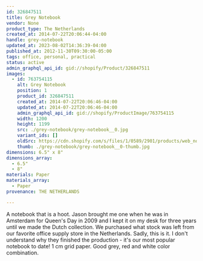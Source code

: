 ```yaml
---
id: 326847511
title: Grey Notebook
vendor: None
product_type: The Netherlands
created_at: 2014-07-22T20:06:44-04:00
handle: grey-notebook
updated_at: 2023-08-02T14:36:39-04:00
published_at: 2012-11-30T09:30:00-05:00
tags: office, personal, practical
status: active
admin_graphql_api_id: gid://shopify/Product/326847511
images:
  - id: 763754115
    alt: Grey Notebook
    position: 1
    product_id: 326847511
    created_at: 2014-07-22T20:06:46-04:00
    updated_at: 2014-07-22T20:06:46-04:00
    admin_graphql_api_id: gid://shopify/ProductImage/763754115
    width: 1200
    height: 1199
    src: ./grey-notebook/grey-notebook__0.jpg
    variant_ids: []
    oldSrc: https://cdn.shopify.com/s/files/1/0589/2901/products/web_notebook.jpeg?v=1406074006
    thumb: ./grey-notebook/grey-notebook__0-thumb.jpg
dimensions: 6.5" x 8"
dimensions_array:
  - 6.5"
  - 8"
materials: Paper
materials_array:
  - Paper
provenance: THE NETHERLANDS

---
```


A notebook that is a hoot. Jason brought me one when he was in Amsterdam for Queen's Day in 2009 and I kept it on my desk for three years until we made the Dutch collection. We purchased what stock was left from our favorite office supply store in the Netherlands. Sadly, this is it. I don't understand why they finished the production - it's our most popular notebook to date! 1 cm grid paper. Good grey, red and white color combination.